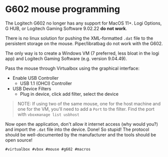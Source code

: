 # G602 mouse programming

The Logitech G602 no longer has any support for MacOS 11+. Logi Options, G HUB,
or Logitech Gaming Software 9.02.22 **do not work**.

There is no linux solution for pushing the XML-formatted `.dat` file to the
persistent storage on the mouse. Piper/libratbag do not work with the G602.

The only way is to create a Windows VM (7 preferred, less bloat in the logi
app) and Logitech Gaming Software (e.g. version 9.04.49).

Pass the mouse through Virtualbox using the graphical interface:

- Enable USB Controller
  - USB 1.1 (OHCI) Controller
- USB Device Filters
  - Plug in device, click add filter, select the device

> NOTE: If using two of the same mouse, one for the host machine and one for
the VM, you'll need to add a `Port` to the filter. Find the port with
`vboxmanage list usbhost`

Now open the application, don't allow it internet access (why would you?) and
import the `.dat` file into the device. Done! So stupid! The protocol should be
well-documented by the manufacturer and the tools should be open source!

    #virtualbox #vbox #mouse #g602 #macros
